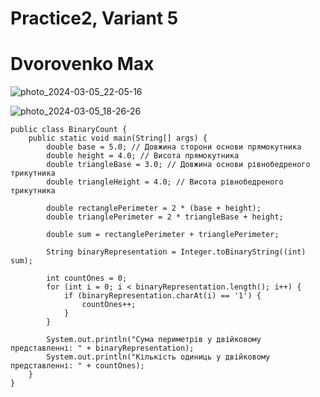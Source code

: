 # Practice2, Variant 5
# Dvorovenko Max

![photo_2024-03-05_22-05-16](https://github.com/snowaaaaaaaaaa/Practice2/assets/144525592/7d0b6ca2-2dea-4d6b-997e-957e63778f3c)


![photo_2024-03-05_18-26-26](https://github.com/snowaaaaaaaaaa/Practice2/assets/144525592/7d2152d2-808c-43bc-9235-a54265a60e8e)

```
public class BinaryCount {
    public static void main(String[] args) {
        double base = 5.0; // Довжина сторони основи прямокутника
        double height = 4.0; // Висота прямокутника
        double triangleBase = 3.0; // Довжина основи рівнобедреного трикутника
        double triangleHeight = 4.0; // Висота рівнобедреного трикутника

        double rectanglePerimeter = 2 * (base + height);
        double trianglePerimeter = 2 * triangleBase + height;

        double sum = rectanglePerimeter + trianglePerimeter;

        String binaryRepresentation = Integer.toBinaryString((int) sum);

        int countOnes = 0;
        for (int i = 0; i < binaryRepresentation.length(); i++) {
            if (binaryRepresentation.charAt(i) == '1') {
                countOnes++;
            }
        }

        System.out.println("Сума периметрів у двійковому представленні: " + binaryRepresentation);
        System.out.println("Кількість одиниць у двійковому представленні: " + countOnes);
    }
}
```
